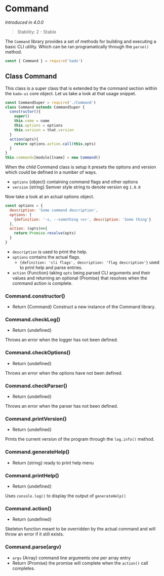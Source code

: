 # Command
*Introduced in 4.0.0*
> Stability: 2 - Stable

The `Command` library provides a set of methods for building
and executing a basic CLI utility. Which can be ran programatically
through the `parse()` method.

```js
const { Command } = require('kado')
```

## Class Command

This class is a super class that is extended by the command section
within the `kado-ui` core object. Let us take a look at that usage snippet.

```js
const CommandSuper = require('./Command')
class Command extends CommandSuper {
  constructor(){
    super()
    this.name = name
    this.options = options
    this.version = that.version
  }
  action(opts){
    return options.action.call(this,opts)
  }
}
this.commands[module][name] = new Command()
```

When the child Command class is setup it presets the options and version
which could be defined in a number of ways.

* `options` {object} containing command flags and other options
* `version` {string} Semver style string to denote version eg `1.0.0`

Now take a look at an actual options object.

```js
const options = {
  description: 'Some command description',
  options: [
    {definition: '-s, --something <s>', description: 'Some thing'}
  ],
  action: (opts)=>{
    return Promise.resolve(opts)
  }
}
```

* `description` is used to print the help.
* `options` contains the actual flags.
  * `{definition: 'cli flags', description: 'flag description'}` used to print
  help and parse entries.
* `action` {Function} taking `opts` being parsed CLI arguments and their values
  and returning an optional {Promise} that resolves when the command action is
  complete.

### Command.constructor()
* Return {Command} Construct a new instance of the Command library.

### Command.checkLog()
* Return {undefined}

Throws an error when the logger has not been defined.

### Command.checkOptions()
* Return {undefined}

Throws an error when the options have not been defined.

### Command.checkParser()
* Return {undefined}

Throws an error when the parser has not been defined.

### Command.printVersion()
* Return {undefined}

Prints the current version of the program through the `log.info()` method.

### Command.generateHelp()
* Return {string} ready to print help menu

### Command.printHelp()
* Return {undefined}

Uses `console.log()` to display the output of `generateHelp()`

### Command.action()
* Return {undefined}

Skeleton function meant to be overridden by the actual command and will throw
an error if it still exists.

### Command.parse(argv)
* `argv` {Array} command line arguments one per array entry
* Return {Promise} the promise will complete when the `action()` call completes.
